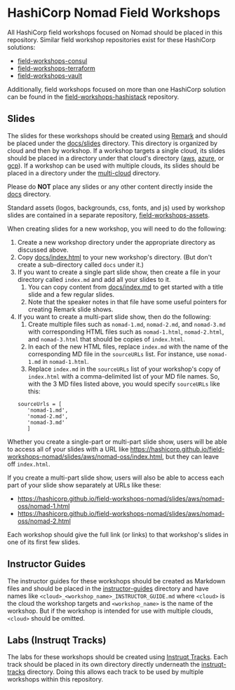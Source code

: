 # HashiCorp Nomad Field Workshops
All HashiCorp field workshops focused on Nomad should be placed in this repository. Similar field workshop repositories exist for these HashiCorp solutions:
* [field-workshops-consul](https://github.com/hashicorp/field-workshops-consul)
* [field-workshops-terraform](https://github.com/hashicorp/field-workshops-terraform)
* [field-workshops-vault](https://github.com/hashicorp/field-workshops-terraform)

Additionally, field workshops focused on more than one HashiCorp solution can be found in the [field-workshops-hashistack](https://github.com/hashicorp/field-workshops-hashistack) repository.

## Slides
The slides for these workshops should be created using [Remark](https://remarkjs.com) and should be placed under the [docs/slides](./docs/slides) directory. This directory is organized by cloud and then by workshop.  If a workshop targets a single cloud, its slides should be placed in a directory under that cloud's directory ([aws](./docs/slides/aws), [azure](./docs/slides/azure), or [gcp](./docs/slides/gcp)). If a workshop can be used with multiple clouds, its slides should be placed in a directory under the [multi-cloud](./docs/slides/multi-cloud) directory.

Please do **NOT** place any slides or any other content directly inside the [docs](./docs) directory.

Standard assets (logos, backgrounds, css, fonts, and js) used by workshop slides are contained in a separate repository, [field-workshops-assets](https://github.com/hashicorp/field-workshops-assets).

When creating slides for a new workshop, you will need to do the following:
1. Create a new workshop directory under the appropriate directory as discussed above.
1. Copy [docs/index.html](./docs/index.html) to your new workshop's directory. (But don't create a sub-directory called `docs` under it.)
1. If you want to create a single part slide show, then create a file in your directory called `index.md` and add all your slides to it.
    1. You can copy content from [docs/index.md](./docs/index.md) to get started with a title slide and a few regular slides.
    1. Note that the speaker notes in that file have some useful pointers for creating Remark slide shows.
1. If you want to create a multi-part slide show, then do the following:
   1. Create multiple files such as `nomad-1.md`, `nomad-2.md`, and `nomad-3.md` with corresponding HTML files such as `nomad-1.html`, `nomad-2.html`, and `nomad-3.html` that should be copies of `index.html`.
   1. In each of the new HTML files, replace `index.md` with the name of the corresponding MD file in the `sourceURLs` list. For instance, use `nomad-1.md` in `nomad-1.html`.
   1. Replace `index.md` in the `sourceURLs` list of your workshop's copy of `index.html` with a comma-delimited list of your MD file names. So, with the 3 MD files listed above, you would specify `sourceURLs` like this:
   ```
   sourceUrls = [
      'nomad-1.md',
      'nomad-2.md',
      'nomad-3.md'
      ]
    ```

Whether you create a single-part or multi-part slide show, users will be able to access all of your slides with a URL like https://hashicorp.github.io/field-workshops-nomad/slides/aws/nomad-oss/index.html, but they can leave off `index.html`.

If you create a multi-part slide show, users will also be able to access each part of your slide show separately at URLs like these:
* https://hashicorp.github.io/field-workshops-nomad/slides/aws/nomad-oss/nomad-1.html
* https://hashicorp.github.io/field-workshops-nomad/slides/aws/nomad-oss/nomad-2.html

Each workshop should give the full link (or links) to that workshop's slides in one of its first few slides.

## Instructor Guides
The instructor guides for these workshops should be created as Markdown files and should be placed in the [instructor-guides](./instructor-guides) directory and have names like `<cloud>_<workshop_name>_INSTRUCTOR_GUIDE.md` where `<cloud>` is the cloud the workshop targets and `<workshop_name>` is the name of the workshop. But if the workshop is intended for use with multiple clouds, `<cloud>` should be omitted.

## Labs (Instruqt Tracks)
The labs for these workshops should be created using [Instruqt Tracks](https://instruqt.com/hashicorp).  Each track should be placed in its own directory directly underneath the [instruqt-tracks](./instruqt-tracks) directory. Doing this allows each track to be used by multiple workshops within this repository.
